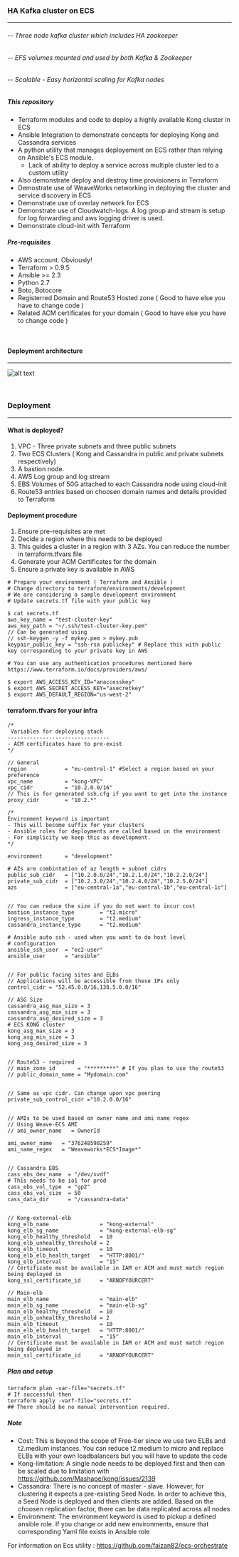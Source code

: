 ### HA Kafka cluster on ECS
---  


###### -- Three node kafka cluster which includes HA zookeeper
###### -- EFS volumes mounted and used by both Kafka & Zookeeper
###### -- Scalable - Easy horizontal scaling for Kafka nodes





##### This repository
- Terraform modules and code to deploy a highly available Kong cluster in ECS
- Ansible Integration to demonstrate concepts for deploying Kong and Cassandra services
- A python utility that manages deployement on ECS rather than relying on Ansible's ECS module.
  -  Lack of ability to deploy a service across multiple cluster led to a custom utility
- Also demonstrate deploy and destroy time provisioners in Terraform
- Demostrate use of WeaveWorks networking in deploying the cluster and service discovery in ECS
- Demonstrate use of overlay network for ECS
- Demonstrate use of Cloudwatch-logs. A log group and stream is setup for log forwarding and aws logging driver is used.
- Demonstrate cloud-init with Terraform 




##### Pre-requisites
- AWS account. Obviously!
- Terraform > 0.9.5
- Ansible >= 2.3
- Python 2.7
- Boto, Botocore
- Registerred Domain and Route53 Hosted zone ( Good to have else you have to change code )
- Related ACM certificates for your domain ( Good to have else you have to change code )

<br />

#### Deployment architecture 
---
![alt text](https://raw.githubusercontent.com/faizan82/ECS-kong/master/images/kong-architecture.png)


<br />

### Deployment 
---
#### What is deployed?
1. VPC - Three private subnets and three public subnets
2. Two ECS Clusters ( Kong and Cassandra in public and private subnets respectively) 
3. A bastion node.
4. AWS Log group and log stream 
5. EBS Volumes of 50G attached to each Cassandra node using cloud-init 
6. Route53 entries based on choosen domain names and details provided to Terraform 


#### Deployment procedure
1. Ensure pre-requisites are met 
2. Decide a region where this needs to be deployed 
3. This guides a cluster in a region with 3 AZs. You can reduce the number in terraform.tfvars file 
4. Generate your ACM Certificates for the domain 
5. Ensure a private key is available in AWS


```shell
# Prepare your environment ( Terraform and Ansible )
# Change directory to terraform/environments/development 
# We are considering a sample development environment
# Update secrets.tf file with your public key 

$ cat secrets.tf
aws_key_name = "test-cluster-key"
aws_key_path = "~/.ssh/test-cluster-key.pem"
// Can be generated using
// ssh-keygen -y -f mykey.pem > mykey.pub
keypair_public_key = "ssh-rsa publickey" # Replace this with public key corresponding to your private key in AWS

# You can use any authentication procedures mentioned here https://www.terraform.io/docs/providers/aws/

$ export AWS_ACCESS_KEY_ID="anaccesskey"
$ export AWS_SECRET_ACCESS_KEY="asecretkey"
$ export AWS_DEFAULT_REGION="us-west-2"

```

#### terraform.tfvars for your infra 

```shell
/*
 Variables for deploying stack
--------------------------------
- ACM certificates have to pre-exist
*/

// General
region            = "eu-central-1" #Select a region based on your preference
vpc_name          = "kong-VPC"
vpc_cidr          = "10.2.0.0/16"
// This is for generated ssh.cfg if you want to get into the instance
proxy_cidr        = "10.2.*"

/*
Environment keyword is important
- This will become suffix for your clusters
- Ansible roles for deployments are called based on the environment
- For simplicity we keep this as development.
*/

environment       = "development"

# AZs are combintation of az length + subnet cidrs
public_sub_cidr   = ["10.2.0.0/24","10.2.1.0/24","10.2.2.0/24"]
private_sub_cidr  = ["10.2.3.0/24","10.2.4.0/24","10.2.5.0/24"]
azs               = ["eu-central-1a","eu-central-1b","eu-central-1c"]


// You can reduce the size if you do not want to incur cost
bastion_instance_type        = "t2.micro"
ingress_instance_type        = "t2.medium"
cassandra_instance_type      = "t2.medium"

# Ansible auto ssh - used when you want to do host level
# configuration
ansible_ssh_user  = "ec2-user"
ansible_user      = "ansible"


// For public facing sites and ELBs
// Applications will be accessible from these IPs only
control_cidr = "52.45.0.0/16,138.5.0.0/16"

// ASG Size
cassandra_asg_max_size = 3
cassandra_asg_min_size = 3
cassandra_asg_desired_size = 3
# ECS KONG cluster
kong_asg_max_size = 3
kong_asg_min_size = 3
kong_asg_desired_size = 3


// Route53 - required
// main_zone_id       = "*********" # If you plan to use the route53
// public_domain_name = "Mydomain.com"


// Same as vpc cidr. Can change upon vpc peering
private_sub_control_cidr ="10.2.0.0/16"


// AMIs to be used based on owner name and ami name regex
// Using Weave-ECS AMI
// ami_owner_name   = OwnerId

ami_owner_name   = "376248598259"
ami_name_regex   = "Weaveworks*ECS*Image*"


// Cassandra EBS
cass_ebs_dev_name  = "/dev/xvdf"
# This needs to be io1 for prod
cass_ebs_vol_type  = "gp2"
cass_ebs_vol_size  = 50
cass_data_dir      = "/cassandra-data"


// Kong-external-elb
kong_elb_name                = "kong-external"
kong_elb_sg_name             = "kong-external-elb-sg"
kong_elb_healthy_threshold   = 10
kong_elb_unhealthy_threshold = 2
kong_elb_timeout             = 10
kong_elb_elb_health_target   = "HTTP:8001/"
kong_elb_interval            = "15"
// Certificate must be available in IAM or ACM and must match region being deployed in
kong_ssl_certificate_id      = "ARNOFYOURCERT"

// Main-elb
main_elb_name                = "main-elb"
main_elb_sg_name             = "main-elb-sg"
main_elb_healthy_threshold   = 10
main_elb_unhealthy_threshold = 2
main_elb_timeout             = 10
main_elb_elb_health_target   = "HTTP:8001/"
main_elb_interval            = "15"
// Certificate must be available in IAM or ACM and must match region being deployed in
main_ssl_certificate_id      = "ARNOFYOURCERT"
```


##### Plan and setup 
```shell
terraform plan -var-file="secrets.tf"
# If successful then 
terraform apply -varf-file="secrets.tf"
## There should be no manual intervention required.
```


##### Note
- Cost: This is beyond the scope of Free-tier since we use two ELBs and t2.medium instances. You can reduce t2.medium to micro and replace ELBs with your own loadbalancers but you will have to update the code
- Kong-limitation: A single node needs to be deployed first and then can be scaled due to limitation with https://github.com/Mashape/kong/issues/2139
- Cassandra: There is no concept of master - slave. However, for clustering it expects a pre-existing Seed Node. In order to achieve this, a Seed Node is deployed and then clients are added. Based on the choosen replication factor, there can be data replicated across all nodes
- Environment: The environment keyword is used to pickup a defined ansible role. If you change or add new environments, ensure that corresponding Yaml file exists in Ansible role

For information on Ecs utility : https://github.com/faizan82/ecs-orchestrate
